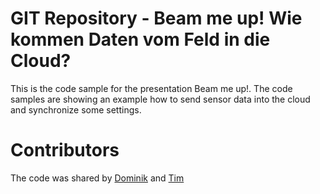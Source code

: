 # GIT Repository - Beam me up! Wie kommen Daten vom Feld in die Cloud?

This is the code sample for the presentation Beam me up!.
The code samples are showing an example how to send sensor data into the cloud and synchronize some settings.

# Contributors

The code was shared by [Dominik](https://github.com/domdeger) and [Tim](https://github.com/tim1993)